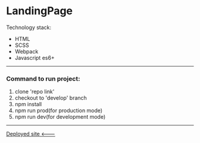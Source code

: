 # LandingPage

Technology stack:

- HTML
- SCSS
- Webpack
- Javascript es6+

---

### Command to run project:

1. clone 'repo link'
2. checkout to 'develop' branch
3. npm install
4. npm run prod(for production mode)
5. npm run dev(for development mode)

---

[Deployed site <---](https://app.netlify.com/teams/shevel/sites)
